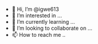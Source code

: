 - 👋 Hi, I’m @igwe613
- 👀 I’m interested in ...
- 🌱 I’m currently learning ...
- 💞️ I’m looking to collaborate on ...
- 📫 How to reach me ..

<!--
igwe613/igwe613 is a ✨ special ✨ repository because its `README.md` (this file) appears on your GitHub profile.
You can click the Preview link to take a look at your changes.
--->
